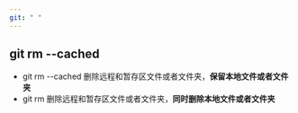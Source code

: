 ```yaml
---
git: " "
---
```

## git rm --cached
* git rm --cached 删除远程和暂存区文件或者文件夹，**保留本地文件或者文件夹**
* git rm 删除远程和暂存区文件或者文件夹，**同时删除本地文件或者文件夹** 


